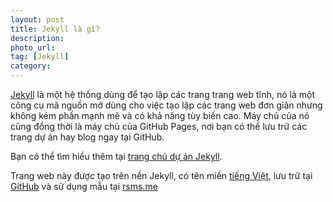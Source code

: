 ```yaml
---
layout: post
title: Jekyll là gì?
description: 
photo_url: 
tag: [Jekyll]
category: 
---
```


[Jekyll](http://jekyllrb.com) là một hệ thống dùng để tạo lập các trang trang web tĩnh, nó là một công cụ mã nguồn mở dùng cho việc tạo lập các trang web đơn giản nhưng không kém phần mạnh mẽ và có khả năng tùy biến cao. Máy chủ của nó cũng đồng thời là máy chủ của GitHub Pages, nơi bạn có thể lưu trữ các trang dự án hay blog ngay tại GitHub.

Bạn có thể tìm hiểu thêm tại [trang chủ dự án Jekyll](http://jekyllrb.com).

Trang web này được tạo trên nền Jekyll, có tên miền <a href="http://tenmientiengviet.vn">tiếng Việt</a>, lưu trữ tại <a href="http://github.com/vietoss">GitHub</a> và sử dụng mẫu tại <a href="http://rsms.me">rsms.me</a>
